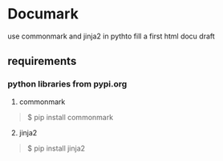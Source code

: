 # Documark
use commonmark and jinja2 in pythto fill a first html docu draft

## requirements

### python libraries from pypi.org

1. commonmark
 > $ pip install commonmark
2.  jinja2
 > $ pip install jinja2
